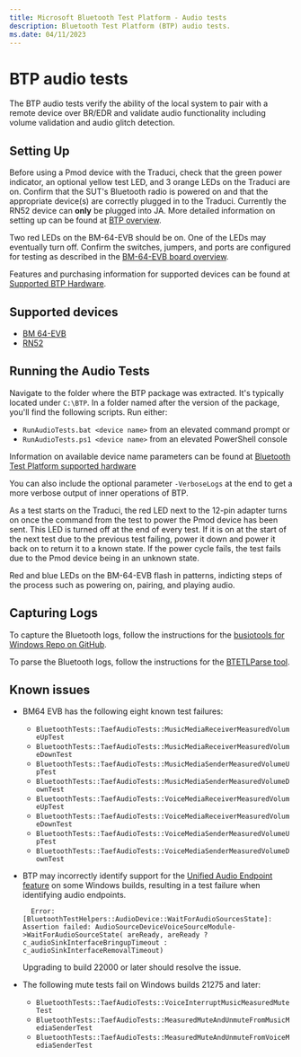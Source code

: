 ```yaml
---
title: Microsoft Bluetooth Test Platform - Audio tests
description: Bluetooth Test Platform (BTP) audio tests.
ms.date: 04/11/2023
---
```


# BTP audio tests

The BTP audio tests verify the ability of the local system to pair with a remote device over BR/EDR and validate audio functionality including volume validation and audio glitch detection.

## Setting Up

Before using a Pmod device with the Traduci, check that the green power indicator, an optional yellow test LED, and 3 orange LEDs on the Traduci are on. Confirm that the SUT's Bluetooth radio is powered on and that the appropriate device(s) are correctly plugged in to the Traduci. Currently the RN52 device can **only** be plugged into JA. More detailed information on setting up can be found at [BTP overview](testing-btp-overview.md).

Two red LEDs on the BM-64-EVB should be on. One of the LEDs may eventually turn off. Confirm the switches, jumpers, and ports are configured for testing as described in the [BM-64-EVB board overview](testing-BTP-hw-bm64.md#getting-started).

Features and purchasing information for supported devices can be found at [Supported BTP Hardware](testing-BTP-hw.md).

## Supported devices

- [BM 64-EVB](testing-BTP-hw-bm64.md)
- [RN52](testing-BTP-hw-rn52.md) 

## Running the Audio Tests

Navigate to the folder where the BTP package was extracted. It's typically located under `C:\BTP`. In a folder named after the version of the package, you'll find the following scripts. Run either:

- `RunAudioTests.bat <device name>` from an elevated command prompt or
- `RunAudioTests.ps1 <device name>` from an elevated PowerShell console

Information on available device name parameters can be found at [Bluetooth Test Platform supported hardware](testing-BTP-hw.md)

You can also include the optional parameter `-VerboseLogs` at the end to get a more verbose output of inner operations of BTP.

As a test starts on the Traduci, the red LED next to the 12-pin adapter turns on once the command from the test to power the Pmod device has been sent. This LED is turned off at the end of every test. If it is on at the start of the next test due to the previous test failing, power it down and power it back on to return it to a known state. If the power cycle fails, the test fails due to the Pmod device being in an unknown state.

Red and blue LEDs on the BM-64-EVB flash in patterns, indicting steps of the process such as powering on, pairing, and playing audio.

## Capturing Logs

To capture the Bluetooth logs, follow the instructions for the [busiotools for Windows Repo on GitHub](https://github.com/microsoft/busiotools/blob/master/bluetooth/tracing/readme.md).

To parse the Bluetooth logs, follow the instructions for the [BTETLParse tool](testing-BTP-tools-btetlparse.md).

## Known issues

- BM64 EVB has the following eight known test failures:

  - `BluetoothTests::TaefAudioTests::MusicMediaReceiverMeasuredVolumeUpTest`
  - `BluetoothTests::TaefAudioTests::MusicMediaReceiverMeasuredVolumeDownTest`
  - `BluetoothTests::TaefAudioTests::MusicMediaSenderMeasuredVolumeUpTest`
  - `BluetoothTests::TaefAudioTests::MusicMediaSenderMeasuredVolumeDownTest`
  - `BluetoothTests::TaefAudioTests::VoiceMediaReceiverMeasuredVolumeUpTest`
  - `BluetoothTests::TaefAudioTests::VoiceMediaReceiverMeasuredVolumeDownTest`
  - `BluetoothTests::TaefAudioTests::VoiceMediaSenderMeasuredVolumeUpTest`
  - `BluetoothTests::TaefAudioTests::VoiceMediaSenderMeasuredVolumeDownTest`

- BTP may incorrectly identify support for the [Unified Audio Endpoint feature](https://blogs.windows.com/windows-insider/2021/04/29/announcing-windows-10-insider-preview-build-21370/) on some Windows builds, resulting in a test failure when identifying audio endpoints.

  ```console
    Error: [BluetoothTestHelpers::AudioDevice::WaitForAudioSourcesState]: Assertion failed: AudioSourceDeviceVoiceSourceModule->WaitForAudioSourceState( areReady, areReady ? c_audioSinkInterfaceBringupTimeout : c_audioSinkInterfaceRemovalTimeout)
    ```

  Upgrading to build 22000 or later should resolve the issue.

- The following mute tests fail on Windows builds 21275 and later:

  - `BluetoothTests::TaefAudioTests::VoiceInterruptMusicMeasuredMuteTest`
  - `BluetoothTests::TaefAudioTests::MeasuredMuteAndUnmuteFromMusicMediaSenderTest`
  - `BluetoothTests::TaefAudioTests::MeasuredMuteAndUnmuteFromVoiceMediaSenderTest`
